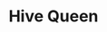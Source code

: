 ---
layout: hero
title: Hive Queen
spec: Insectoid
class: Longshot
skill:
    name: Swarming Missiles
    description: Strikes enemies around, dealing ability damage.
    stats:
        Cooldown: 20s
        Ability Damage: 100/150/200
        Inner Ring Range: 9/11/14
        Outer Ring Range: 20/22/25
---
